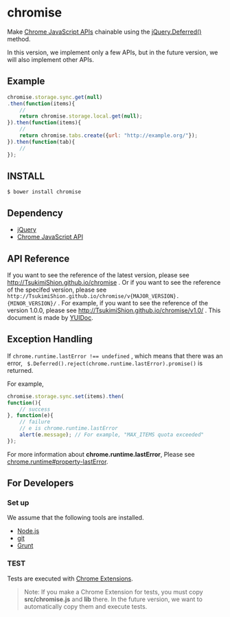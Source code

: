 chromise
==========

Make [Chrome JavaScript APIs](https://developer.chrome.com/extensions/api_index) chainable using the [jQuery.Deferred()](http://api.jquery.com/category/deferred-object/) method.

In this version, we implement only a few APIs, but in the future version, we will also implement other APIs.

## Example

```javascript
chromise.storage.sync.get(null)
.then(function(items){
    //
    return chromise.storage.local.get(null);
}).then(function(items){
    //
    return chromise.tabs.create({url: "http://example.org/"});
}).then(function(tab){
    //
});
```

## INSTALL

```
$ bower install chromise
```

## Dependency

- [jQuery](http://jquery.com/)
- [Chrome JavaScript API](https://developer.chrome.com/extensions/api_index)

## API Reference

If you want to see the reference of the latest version, please see http://TsukimiShion.github.io/chromise .
Or if you want to see the reference of the specifed version, please see ``` http://TsukimiShion.github.io/chromise/v{MAJOR_VERSION}.{MINOR_VERSION}/ ``` .
For example, if you want to see the reference of the version 1.0.0, please see http://TsukimiShion.github.io/chromise/v1.0/ .
This document is made by [YUIDoc](http://yui.github.io/yuidoc/).

## Exception Handling

If ``` chrome.runtime.lastError !== undefined ``` , which means that there was an error, ``` $.Deferred().reject(chrome.runtime.lastError).promise()``` is returned.

For example,

```javascript
chromise.storage.sync.set(items).then(
function(){
    // success
}, function(e){
    // failure
    // e is chrome.runtime.lastError
    alert(e.message); // For example, "MAX_ITEMS quota exceeded"
});
```

For more information about **chrome.runtime.lastError**, Please see [chrome.runtime#property-lastError](https://developer.chrome.com/extensions/runtime#property-lastError).

## For Developers

### Set up

We assume that the following tools are installed.

- [Node.js](http://nodejs.org/)
- [git](http://git-scm.com/)
- [Grunt](http://gruntjs.com/)

### TEST

Tests are executed with [Chrome Extensions](https://developer.chrome.com/extensions).

> Note: If you make a Chrome Extension for tests, you must copy **src/chromise.js** and **lib** there.
In the future version, we want to automatically copy them and execute tests.
